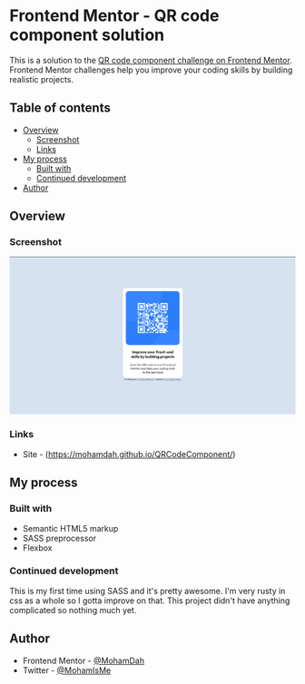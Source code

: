 # Frontend Mentor - QR code component solution

This is a solution to the [QR code component challenge on Frontend Mentor](https://www.frontendmentor.io/challenges/qr-code-component-iux_sIO_H). Frontend Mentor challenges help you improve your coding skills by building realistic projects. 

## Table of contents

- [Overview](#overview)
  - [Screenshot](#screenshot)
  - [Links](#links)
- [My process](#my-process)
  - [Built with](#built-with)
  - [Continued development](#continued-development)
- [Author](#author)


## Overview

### Screenshot

![](./images/screenshot.png)

### Links

- Site - (https://mohamdah.github.io/QRCodeComponent/)

## My process

### Built with

- Semantic HTML5 markup
- SASS preprocessor
- Flexbox

### Continued development

This is my first time using SASS and it's pretty awesome. I'm very rusty in css as a whole so I gotta improve on that. This project didn't have anything complicated so nothing much yet.

## Author

- Frontend Mentor - [@MohamDah](https://www.frontendmentor.io/profile/MohamDah)
- Twitter - [@MohamIsMe](https://www.twitter.com/MohamIsMe)



